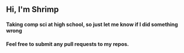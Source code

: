 ## Hi, I'm Shrimp
#### Taking comp sci at high school, so just let me know if I did something wrong
#### Feel free to submit any pull requests to my repos.
